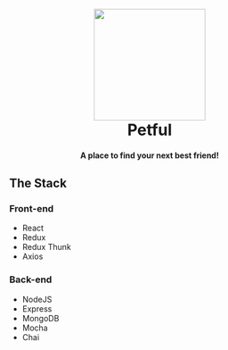 <h1 align="center"> 
  <br>
  <a href="https://mighty-reaches-16597.herokuapp.com/">
    <img src="./client/src/static/dog.svg" width="200" height="200">
  </a>
  <br>
  Petful
  <br>
</h1>

<h4 align="center">
  A place to find your next best friend!
</h4>

## The Stack

### Front-end
- React
- Redux
- Redux Thunk
- Axios

### Back-end
- NodeJS
- Express
- MongoDB
- Mocha
- Chai